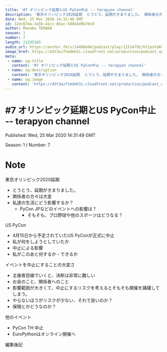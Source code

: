 ```yaml
---
title: '#7 オリンピック延期とUS PyCon中止 -- terapyon channel'
description: '東京オリンピック2020延期  とうとう、延期がきまりました。 関係者の方々は大変 私達の生活にどう影響するか？      PyCon JPなどのイベントへの影響は？          そもそも、プロ'
date: Wed, 25 Mar 2020 14:31:49 GMT
id: 12ec674a-3a5b-41cc-8bac-58044d9b7dc0
author: Manabu TERADA
season: 1
number: 7
length: 21295265
audio_url: https://anchor.fm/s/14480e04/podcast/play/11514792/https%3A%2F%2Fd3ctxlq1ktw2nl.cloudfront.net%2Fstaging%2F2020-03-25%2F7081ab85e2cf1b52dfd6ce8b0326c2a1.m4a
image_href: https://d3t3ozftmdmh3i.cloudfront.net/production/podcast_uploaded/3302665/3302665-1582446732992-f3e5401da36c1.jpg
meta:
 - name: og:title
   content: '#7 オリンピック延期とUS PyCon中止 -- terapyon channel'
 - name: og:description
   content: '東京オリンピック2020延期  とうとう、延期がきまりました。 関係者の方々は大変 私達の生活にどう影響するか？      PyCon JPなどのイベントへの影響は？          そもそも、プロ'
 - name: og:image
   content: 'https://d3t3ozftmdmh3i.cloudfront.net/production/podcast_uploaded/3302665/3302665-1582446732992-f3e5401da36c1.jpg'
---
```

# #7 オリンピック延期とUS PyCon中止 -- terapyon channel

Published: Wed, 25 Mar 2020 14:31:49 GMT

Season: 1 / Number: 7

# Note

<p>東京オリンピック2020延期</p>
<ul>
 <li>とうとう、延期がきまりました。</li>
 <li>関係者の方々は大変</li>
  <li>私達の生活にどう影響するか？
    <ul>
      <li>PyCon JPなどのイベントへの影響は？
        <ul>
          <li>そもそも、プロ野球や他のスポーツはどうなる？</li>
        </ul>
      </li>
    </ul>
  </li>
</ul>
<p>US PyCon</p>
<ul>
  <li>4月15日から予定されていたUS PyConが正式に中止</li>
  <li>私が何をしようとしていたか</li>
  <li>中止による影響</li>
  <li>私がこのあと何するか・できるか</li>
</ul>
<p>イベントを中止にすることの大変さ</p>
<ul>
  <li>主催者目線でいくと、決断は非常に難しい</li>
  <li>お金のこと、関係者へのこと</li>
  <li>影響範囲が大きくて、中止にするリスクを考えるとそもそも開催を躊躇してしまう。</li>
  <li>やらないほうがリスクが少ない、それで良いのか？</li>
  <li>保険とかどうなのか？</li>
</ul>
<p>他のイベント</p>
<ul>
  <li>PyCon TH 中止</li>
  <li>EuroPythonはオンライン開催へ</li>
</ul>
<p>編集後記</p>



<a-player 
:options="{
  audio: [
    {
        name: '#7 オリンピック延期とUS PyCon中止 -- terapyon channel',
        artist: 'terapyon',
        url: 'https://anchor.fm/s/14480e04/podcast/play/11514792/https%3A%2F%2Fd3ctxlq1ktw2nl.cloudfront.net%2Fstaging%2F2020-03-25%2F7081ab85e2cf1b52dfd6ce8b0326c2a1.m4a',
        cover: 'https://d3t3ozftmdmh3i.cloudfront.net/production/podcast_uploaded/3302665/3302665-1582446732992-f3e5401da36c1.jpg'
    }
    ]
}"
/>

